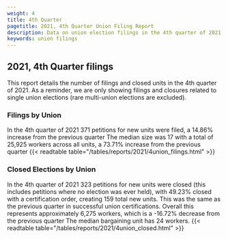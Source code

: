 ```yaml
---
weight: 4
title: 4th Quarter
pagetitle: 2021, 4th Quarter Union Filing Report
description: Data on union election filings in the 4th quarter of 2021
keywords: union filings
---
```


## 2021, 4th Quarter filings

This report details the number of filings and closed units in the 4th quarter of 2021. As a reminder, we are only showing filings and closures related to single union elections (rare multi-union elections are excluded).

### Filings by Union
In the 4th quarter of 2021 371 petitions for new units were filed, a 14.86% increase from the previous quarter The median size was 17 with a total of 25,925 workers across all units, a 73.71% increase from the previous quarter
{{< readtable table="/tables/reports/2021/4union_filings.html" >}}

### Closed Elections by Union
In the 4th quarter of 2021 323 petitions for new units were closed (this includes petitions where no election was ever held), with 49.23% closed with a certification order, creating 159 total new units. This was the same as the previous quarter in successful union certifications. Overall this represents approximately 6,275 workers, which is a -16.72% decrease from the previous quarter The median bargaining unit has 24 workers.
{{< readtable table="/tables/reports/2021/4union_closed.html" >}}
